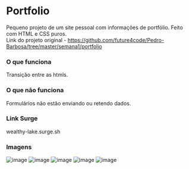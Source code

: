 # Portfolio

Pequeno projeto de um site pessoal com informações de portfólio. Feito com HTML e CSS puros. <br>
Link do projeto original - <a href="https://github.com/future4code/Pedro-Barbosa/tree/master/semana1/portfolio">https://github.com/future4code/Pedro-Barbosa/tree/master/semana1/portfolio</a>

### O que funciona
Transição entre as htmls.


### O que não funciona
Formulários não estão enviando ou retendo dados.

### Link Surge 
wealthy-lake.surge.sh


### Imagens

![image](https://user-images.githubusercontent.com/48807462/114249627-895f2400-9971-11eb-9525-6c134b97859f.png)
![image](https://user-images.githubusercontent.com/48807462/114249635-8cf2ab00-9971-11eb-86a4-9bc7d7313f5f.png)
![image](https://user-images.githubusercontent.com/48807462/114249644-911ec880-9971-11eb-8d68-3e267a4863d9.png)
![image](https://user-images.githubusercontent.com/48807462/114249849-2b7f0c00-9972-11eb-98b0-bc7633828474.png)
![image](https://user-images.githubusercontent.com/48807462/114249656-9bd95d80-9971-11eb-8d59-f91c75994d9e.png)
